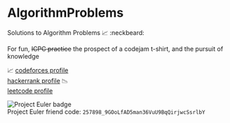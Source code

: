 # AlgorithmProblems
Solutions to Algorithm Problems :chart_with_upwards_trend: :neckbeard:

For fun, ~~ICPC practice~~ the prospect of a codejam t-shirt, and the pursuit of knowledge

:chart_with_upwards_trend: [codeforces profile](http://codeforces.com/profile/kwangg)  
[hackerrank profile](https://www.hackerrank.com/kevinwang) :chart_with_downwards_trend:  
[leetcode profile](https://leetcode.com/kweezy/)

![Project Euler badge](https://projecteuler.net/profile/vitaminK.png)  
Project Euler friend code: `257898_9GOoLfAD5man36VuU9BqQirjwcSsrlbY`
